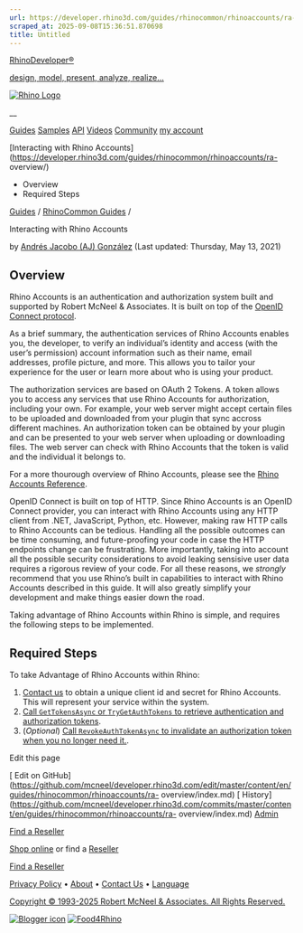 ```yaml
---
url: https://developer.rhino3d.com/guides/rhinocommon/rhinoaccounts/ra-overview/
scraped_at: 2025-09-08T15:36:51.870698
title: Untitled
---
```


[RhinoDeveloper®](/)

[design, model, present, analyze, realize...](/)

[![Rhino Logo](https://developer.rhino3d.com/images/rhinodevlogo.png)](/)

__

[Guides](https://developer.rhino3d.com/guides)
[Samples](https://developer.rhino3d.com/samples)
[API](https://developer.rhino3d.com/api)
[Videos](https://developer.rhino3d.com/videos)
[Community](https://discourse.mcneel.com/c/rhino-developer) [my account
](https://www.rhino3d.com/my-account/ "Manage your account, licenses, and
teams")

[Interacting with Rhino
Accounts](https://developer.rhino3d.com/guides/rhinocommon/rhinoaccounts/ra-
overview/)

  * Overview
  * Required Steps

[Guides](https://developer.rhino3d.com/en/guides/) / [RhinoCommon
Guides](https://developer.rhino3d.com/en/guides/rhinocommon/) /

Interacting with Rhino Accounts

by [Andrés Jacobo (AJ) González](https://discourse.mcneel.com/u/aj1/) (Last
updated: Thursday, May 13, 2021)

## Overview

Rhino Accounts is an authentication and authorization system built and
supported by Robert McNeel & Associates. It is built on top of the [OpenID
Connect protocol](https://openid.net/connect/).

As a brief summary, the authentication services of Rhino Accounts enables you,
the developer, to verify an individual’s identity and access (with the user’s
permission) account information such as their name, email addresses, profile
picture, and more. This allows you to tailor your experience for the user or
learn more about who is using your product.

The authorization services are based on OAuth 2 Tokens. A token allows you to
access any services that use Rhino Accounts for authorization, including your
own. For example, your web server might accept certain files to be uploaded
and downloaded from your plugin that sync accross different machines. An
authorization token can be obtained by your plugin and can be presented to
your web server when uploading or downloading files. The web server can check
with Rhino Accounts that the token is valid and the individual it belongs to.

For a more thourough overview of Rhino Accounts, please see the [Rhino
Accounts
Reference](https://docs.google.com/document/d/1-U0FYt6iQAM3UA6Rio4z0sDVXBSdc0kQk5e4zumnKig).

OpenID Connect is built on top of HTTP. Since Rhino Accounts is an OpenID
Connect provider, you can interact with Rhino Accounts using any HTTP client
from .NET, JavaScript, Python, etc. However, making raw HTTP calls to Rhino
Accounts can be tedious. Handling all the possible outcomes can be time
consuming, and future-proofing your code in case the HTTP endpoints change can
be frustrating. More importantly, taking into account all the possible
security considerations to avoid leaking sensisive user data requires a
rigorous review of your code. For all these reasons, we _strongly_ recommend
that you use Rhino’s built in capabilities to interact with Rhino Accounts
described in this guide. It will also greatly simplify your development and
make things easier down the road.

Taking advantage of Rhino Accounts within Rhino is simple, and requires the
following steps to be implemented.

## Required Steps

To take Advantage of Rhino Accounts within Rhino:

  1. [Contact us](mailto:support@mcneel.com) to obtain a unique client id and secret for Rhino Accounts. This will represent your service within the system.
  2. [Call `GetTokensAsync` or `TryGetAuthTokens` to retrieve authentication and authorization tokens](https://developer.rhino3d.com/guides/rhinocommon/rhinoaccounts/ra-example/).
  3. (_Optional_) [Call `RevokeAuthTokenAsync` to invalidate an authorization token when you no longer need it.](https://developer.rhino3d.com/guides/rhinocommon/rhinoaccounts/ra-revoke/).

Edit this page

[ Edit on
GitHub](https://github.com/mcneel/developer.rhino3d.com/edit/master/content/en/guides/rhinocommon/rhinoaccounts/ra-
overview/index.md) [
History](https://github.com/mcneel/developer.rhino3d.com/commits/master/content/en/guides/rhinocommon/rhinoaccounts/ra-
overview/index.md) [ Admin](https://developer.rhino3d.com/admin)

[Find a Reseller](https://www.rhino3d.com/sales)

[Shop online](https://www.rhino3d.com/store) or find a
[Reseller](https://www.rhino3d.com/sales)

[Find a Reseller](https://www.rhino3d.com/sales)

[Privacy Policy](https://www.rhino3d.com/privacy) •
[About](https://www.rhino3d.com/mcneel/about) • [Contact
Us](https://www.rhino3d.com/mcneel/contact) • [
Language](https://www.rhino3d.com/language "Change to a different region or
language")

[Copyright © 1993-2025 Robert McNeel & Associates. All Rights
Reserved.](https://www.rhino3d.com/mcneel/about)

[](https://www.facebook.com/McNeelRhinoceros/)
[](https://twitter.com/bobmcneel) [](https://www.linkedin.com/groups/75313/)
[](https://www.youtube.com/user/RhinoGuide/videos) [](https://vimeo.com/rhino)
[![Blogger
icon](https://developer.rhino3d.com/images/blogger.svg)](http://blog.rhino3d.com/)
[![Food4Rhino](https://developer.rhino3d.com/images/f4r_icon_01.svg)](https://www.food4rhino.com)

